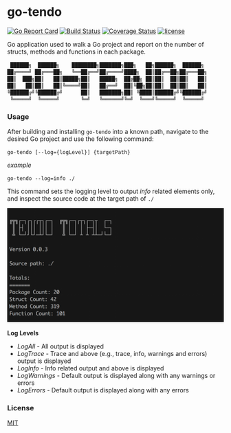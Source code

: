 # go-tendo

[![Go Report Card](https://goreportcard.com/badge/github.com/andrewlader/go-tendo)](https://goreportcard.com/report/github.com/andrewlader/go-tendo)
[![Build Status](https://travis-ci.org/AndrewLader/go-tendo.svg?branch=master)](https://travis-ci.org/AndrewLader/go-tendo)
[![Coverage Status](https://coveralls.io/repos/github/AndrewLader/go-tendo/badge.svg?branch=master)](https://coveralls.io/github/AndrewLader/go-tendo?branch=master)
[![license](https://img.shields.io/github/license/mashape/apistatus.svg)](https://github.com/AndrewLader/go-tendo/blob/master/LICENSE)

Go application used to walk a Go project and report on the number of structs, methods and functions in each package.

```
 ██████╗  ██████╗    ████████╗███████╗███╗   ██╗██████╗  ██████╗ 
██╔════╝ ██╔═══██╗   ╚══██╔══╝██╔════╝████╗  ██║██╔══██╗██╔═══██╗
██║  ███╗██║   ██║█████╗██║   █████╗  ██╔██╗ ██║██║  ██║██║   ██║
██║   ██║██║   ██║╚════╝██║   ██╔══╝  ██║╚██╗██║██║  ██║██║   ██║
╚██████╔╝╚██████╔╝      ██║   ███████╗██║ ╚████║██████╔╝╚██████╔╝
 ╚═════╝  ╚═════╝       ╚═╝   ╚══════╝╚═╝  ╚═══╝╚═════╝  ╚═════╝ 
```

### Usage

After building and installing `go-tendo` into a known path, navigate to the desired Go project and use the following command:

```
go-tendo [--log={logLevel}] {targetPath}
```

*example*

```
go-tendo --log=info ./
```

This command sets the logging level to output *info* related elements only, and inspect the source code at the target path of `./`

<img alt="Sample Output" src="https://github.com/AndrewLader/go-tendo/blob/master/images/go-tendo%20output.png" width="515px" />

**Log Levels**

* *LogAll* - All output is displayed
* *LogTrace* - Trace and above (e.g., trace, info, warnings and errors) output is displayed
* *LogInfo* - Info related output and above is displayed
* *LogWarnings* - Default output is displayed along with any warnings or errors
* *LogErrors* - Default output is displayed along with any errors

### License

[MIT](https://github.com/AndrewLader/go-tendo/blob/master/LICENSE)


